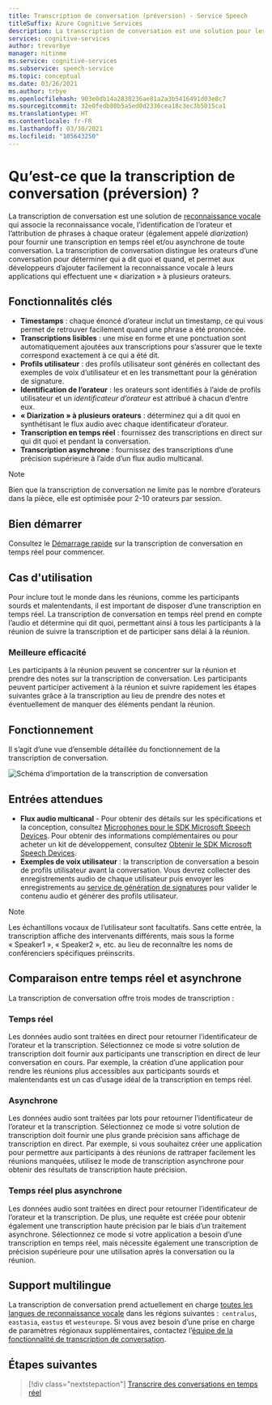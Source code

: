 ```yaml
---
title: Transcription de conversation (préversion) - Service Speech
titleSuffix: Azure Cognitive Services
description: La transcription de conversation est une solution pour les réunions, qui combine la reconnaissance, l’ID de l’orateur et la diarisation pour fournir la transcription de toute conversation.
services: cognitive-services
author: trevorbye
manager: nitinme
ms.service: cognitive-services
ms.subservice: speech-service
ms.topic: conceptual
ms.date: 03/26/2021
ms.author: trbye
ms.openlocfilehash: 903e8db14a2830236ae81a2a3b5416491d03e8c7
ms.sourcegitcommit: 32e0fedb80b5a5ed0d2336cea18c3ec3b5015ca1
ms.translationtype: HT
ms.contentlocale: fr-FR
ms.lasthandoff: 03/30/2021
ms.locfileid: "105643250"
---
```

# <a name="what-is-conversation-transcription-preview"></a>Qu’est-ce que la transcription de conversation (préversion) ?

La transcription de conversation est une solution de [reconnaissance vocale](speech-to-text.md) qui associe la reconnaissance vocale, l’identification de l’orateur et l’attribution de phrases à chaque orateur (également appelé _diarization_) pour fournir une transcription en temps réel et/ou asynchrone de toute conversation. La transcription de conversation distingue les orateurs d’une conversation pour déterminer qui a dit quoi et quand, et permet aux développeurs d’ajouter facilement la reconnaissance vocale à leurs applications qui effectuent une « diarization » à plusieurs orateurs.

## <a name="key-features"></a>Fonctionnalités clés

- **Timestamps** : chaque énoncé d’orateur inclut un timestamp, ce qui vous permet de retrouver facilement quand une phrase a été prononcée.
- **Transcriptions lisibles** : une mise en forme et une ponctuation sont automatiquement ajoutées aux transcriptions pour s’assurer que le texte correspond exactement à ce qui a été dit.
- **Profils utilisateur** : des profils utilisateur sont générés en collectant des exemples de voix d’utilisateur et en les transmettant pour la génération de signature.
- **Identification de l’orateur** : les orateurs sont identifiés à l’aide de profils utilisateur et un _identificateur d’orateur_ est attribué à chacun d’entre eux.
- **« Diarization » à plusieurs orateurs** : déterminez qui a dit quoi en synthétisant le flux audio avec chaque identificateur d’orateur.
- **Transcription en temps réel** : fournissez des transcriptions en direct sur qui dit quoi et pendant la conversation.
- **Transcription asynchrone** : fournissez des transcriptions d’une précision supérieure à l’aide d’un flux audio multicanal.

> [!NOTE]
> Bien que la transcription de conversation ne limite pas le nombre d’orateurs dans la pièce, elle est optimisée pour 2-10 orateurs par session.

## <a name="get-started"></a>Bien démarrer

Consultez le [Démarrage rapide](how-to-use-conversation-transcription.md) sur la transcription de conversation en temps réel pour commencer.

## <a name="use-cases"></a>Cas d'utilisation

Pour inclure tout le monde dans les réunions, comme les participants sourds et malentendants, il est important de disposer d’une transcription en temps réel. La transcription de conversation en temps réel prend en compte l’audio et détermine qui dit quoi, permettant ainsi à tous les participants à la réunion de suivre la transcription et de participer sans délai à la réunion.

### <a name="improved-efficiency"></a>Meilleure efficacité

Les participants à la réunion peuvent se concentrer sur la réunion et prendre des notes sur la transcription de conversation. Les participants peuvent participer activement à la réunion et suivre rapidement les étapes suivantes grâce à la transcription au lieu de prendre des notes et éventuellement de manquer des éléments pendant la réunion.

## <a name="how-it-works"></a>Fonctionnement

Il s’agit d’une vue d’ensemble détaillée du fonctionnement de la transcription de conversation.

![Schéma d’importation de la transcription de conversation](media/scenarios/conversation-transcription-service.png)

## <a name="expected-inputs"></a>Entrées attendues

- **Flux audio multicanal** - Pour obtenir des détails sur les spécifications et la conception, consultez [Microphones pour le SDK Microsoft Speech Devices](./speech-devices-sdk-microphone.md). Pour obtenir des informations complémentaires ou pour acheter un kit de développement, consultez [Obtenir le SDK Microsoft Speech Devices](./get-speech-devices-sdk.md).
- **Exemples de voix utilisateur** : la transcription de conversation a besoin de profils utilisateur avant la conversation. Vous devrez collecter des enregistrements audio de chaque utilisateur puis envoyer les enregistrements au [service de génération de signatures](https://aka.ms/cts/signaturegenservice) pour valider le contenu audio et générer des profils utilisateur.

> [!NOTE]
> Les échantillons vocaux de l’utilisateur sont facultatifs. Sans cette entrée, la transcription affiche des intervenants différents, mais sous la forme « Speaker1 », « Speaker2 », etc. au lieu de reconnaître les noms de conférenciers spécifiques préinscrits.


## <a name="real-time-vs-asynchronous"></a>Comparaison entre temps réel et asynchrone

La transcription de conversation offre trois modes de transcription :

### <a name="real-time"></a>Temps réel

Les données audio sont traitées en direct pour retourner l’identificateur de l’orateur et la transcription. Sélectionnez ce mode si votre solution de transcription doit fournir aux participants une transcription en direct de leur conversation en cours. Par exemple, la création d’une application pour rendre les réunions plus accessibles aux participants sourds et malentendants est un cas d’usage idéal de la transcription en temps réel.

### <a name="asynchronous"></a>Asynchrone

Les données audio sont traitées par lots pour retourner l’identificateur de l’orateur et la transcription. Sélectionnez ce mode si votre solution de transcription doit fournir une plus grande précision sans affichage de transcription en direct. Par exemple, si vous souhaitez créer une application pour permettre aux participants à des réunions de rattraper facilement les réunions manquées, utilisez le mode de transcription asynchrone pour obtenir des résultats de transcription haute précision.

### <a name="real-time-plus-asynchronous"></a>Temps réel plus asynchrone

Les données audio sont traitées en direct pour retourner l’identificateur de l’orateur et la transcription. De plus, une requête est créée pour obtenir également une transcription haute précision par le biais d’un traitement asynchrone. Sélectionnez ce mode si votre application a besoin d’une transcription en temps réel, mais nécessite également une transcription de précision supérieure pour une utilisation après la conversation ou la réunion.

## <a name="language-support"></a>Support multilingue

La transcription de conversation prend actuellement en charge [toutes les langues de reconnaissance vocale](language-support.md#speech-to-text) dans les régions suivantes :  `centralus`, `eastasia`, `eastus` et `westeurope`. Si vous avez besoin d’une prise en charge de paramètres régionaux supplémentaires, contactez l’[équipe de la fonctionnalité de transcription de conversation](mailto:CTSFeatureCrew@microsoft.com).

## <a name="next-steps"></a>Étapes suivantes

> [!div class="nextstepaction"]
> [Transcrire des conversations en temps réel](how-to-use-conversation-transcription.md)
